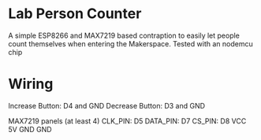 # Lab Person Counter

A simple ESP8266 and MAX7219 based contraption to easily let people count themselves when entering the Makerspace.
Tested with an nodemcu chip

# Wiring

Increase Button: D4 and GND
Decrease Button: D3 and GND

MAX7219 panels (at least 4)
CLK_PIN:		     D5
DATA_PIN:	       D7
CS_PIN:		       D8
VCC              5V
GND              GND
